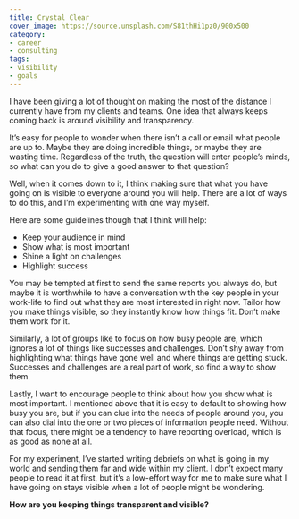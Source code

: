 ```yaml
---
title: Crystal Clear
cover_image: https://source.unsplash.com/S81thHi1pz0/900x500
category:
- career
- consulting
tags:
- visibility
- goals
---
```

I have been giving a lot of thought on making the most of the distance I currently have from my clients and teams. One idea that always keeps coming back is around visibility and transparency.

It’s easy for people to wonder when there isn’t a call or email what people are up to. Maybe they are doing incredible things, or maybe they are wasting time. Regardless of the truth, the question will enter people’s minds, so what can you do to give a good answer to that question?

Well, when it comes down to it, I think making sure that what you have going on is visible to everyone around you will help. There are a lot of ways to do this, and I’m experimenting with one way myself.

Here are some guidelines though that I think will help:

- Keep your audience in mind
- Show what is most important
- Shine a light on challenges
- Highlight success

You may be tempted at first to send the same reports you always do, but maybe it is worthwhile to have a conversation with the key people in your work-life to find out what they are most interested in right now. Tailor how you make things visible, so they instantly know how things fit. Don’t make them work for it.

Similarly, a lot of groups like to focus on how busy people are, which ignores a lot of things like successes and challenges. Don’t shy away from highlighting what things have gone well and where things are getting stuck. Successes and challenges are a real part of work, so find a way to show them.

Lastly, I want to encourage people to think about how you show what is most important. I mentioned above that it is easy to default to showing how busy you are, but if you can clue into the needs of people around you, you can also dial into the one or two pieces of information people need. Without that focus, there might be a tendency to have reporting overload, which is as good as none at all. 

For my experiment, I’ve started writing debriefs on what is going in my world and sending them far and wide within my client. I don’t expect many people to read it at first, but it’s a low-effort way for me to make sure what I have going on stays visible when a lot of people might be wondering.

**How are you keeping things transparent and visible?**
